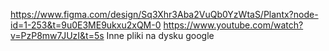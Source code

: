 https://www.figma.com/design/Sq3Xhr3Aba2VuQb0YzWtaS/Plantx?node-id=1-253&t=9u0E3ME9ukxu2xQM-0
https://www.youtube.com/watch?v=PzP8mw7JUzI&t=5s
Inne pliki na dysku google
